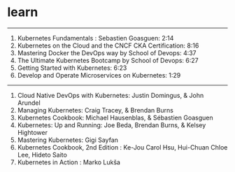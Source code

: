# learn

----

1. Kubernetes Fundamentals : Sebastien Goasguen:            2:14
2. Kubernetes on the Cloud and the CNCF CKA Certification:  8:16
3. Mastering Docker the DevOps way by School of Devops:     4:37
4. The Ultimate Kubernetes Bootcamp by School of Devops:    6:27
5. Getting Started with Kubernetes:                         6:23
6. Develop and Operate Microservices on Kubernetes:         1:29

----

1. Cloud Native DevOps with Kubernetes: Justin Domingus, & John Arundel
2. Managing Kubernetes: Craig Tracey, & Brendan Burns
3. Kubernetes Cookbook: Michael Hausenblas, & Sébastien Goasguen
4. Kubernetes: Up and Running: Joe Beda, Brendan Burns, & Kelsey Hightower
5. Mastering Kubernetes: Gigi Sayfan
6. Kubernetes Cookbook, 2nd Edition : Ke-Jou Carol Hsu, Hui-Chuan Chloe Lee, Hideto Saito
7. Kubernetes in Action : Marko Lukša

